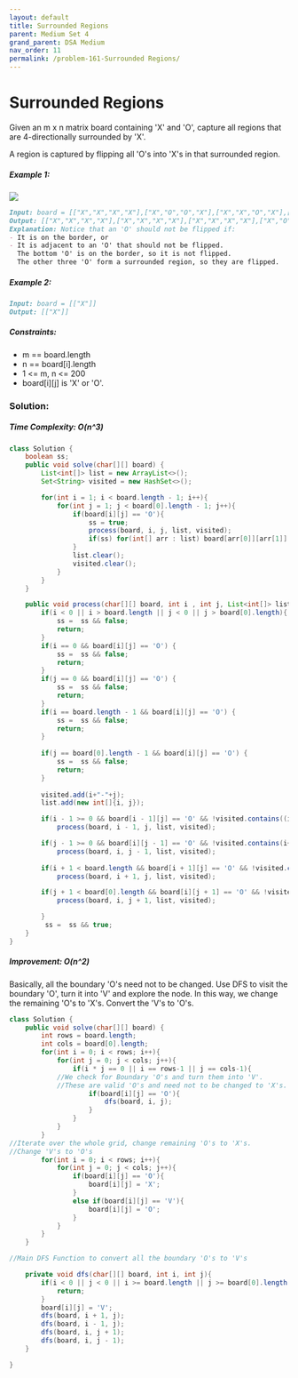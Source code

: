 ```yaml
---
layout: default
title: Surrounded Regions
parent: Medium Set 4
grand_parent: DSA Medium
nav_order: 11
permalink: /problem-161-Surrounded Regions/
---
```

# Surrounded Regions
Given an m x n matrix board containing 'X' and 'O', capture all regions that are 4-directionally surrounded by 'X'.

A region is captured by flipping all 'O's into 'X's in that surrounded region.

##### Example 1:
![](../../assets/images/ds/xogrid22.jpeg)
```markdown
Input: board = [["X","X","X","X"],["X","O","O","X"],["X","X","O","X"],["X","O","X","X"]]
Output: [["X","X","X","X"],["X","X","X","X"],["X","X","X","X"],["X","O","X","X"]]
Explanation: Notice that an 'O' should not be flipped if:
- It is on the border, or
- It is adjacent to an 'O' that should not be flipped.
  The bottom 'O' is on the border, so it is not flipped.
  The other three 'O' form a surrounded region, so they are flipped.
```
##### Example 2:
```markdown
Input: board = [["X"]]
Output: [["X"]]
```
##### Constraints:
* m == board.length
* n == board[i].length
* 1 <= m, n <= 200
* board[i][j] is 'X' or 'O'.

### Solution:
##### Time Complexity: O(n^3)
```java
class Solution {
    boolean ss;
    public void solve(char[][] board) {
        List<int[]> list = new ArrayList<>();
        Set<String> visited = new HashSet<>();

        for(int i = 1; i < board.length - 1; i++){
            for(int j = 1; j < board[0].length - 1; j++){
                if(board[i][j] == 'O'){
                    ss = true;
                    process(board, i, j, list, visited);
                    if(ss) for(int[] arr : list) board[arr[0]][arr[1]] = 'X';
                }
                list.clear();
                visited.clear();
            }
        }
    }

    public void process(char[][] board, int i , int j, List<int[]> list, Set<String> visited){
        if(i < 0 || i > board.length || j < 0 || j > board[0].length){
            ss =  ss && false;
            return;
        }
        if(i == 0 && board[i][j] == 'O') {
            ss =  ss && false;
            return;
        }
        if(j == 0 && board[i][j] == 'O') {
            ss =  ss && false;
            return;
        }
        if(i == board.length - 1 && board[i][j] == 'O') {
            ss =  ss && false;
            return;
        }
        
        if(j == board[0].length - 1 && board[i][j] == 'O') {
            ss =  ss && false;
            return;
        }
        
        visited.add(i+"-"+j);
        list.add(new int[]{i, j});

        if(i - 1 >= 0 && board[i - 1][j] == 'O' && !visited.contains((i - 1)+"-"+j)) 
            process(board, i - 1, j, list, visited);

        if(j - 1 >= 0 && board[i][j - 1] == 'O' && !visited.contains(i+"-"+(j - 1))) 
            process(board, i, j - 1, list, visited);
        
        if(i + 1 < board.length && board[i + 1][j] == 'O' && !visited.contains((i + 1)+"-"+j)) 
            process(board, i + 1, j, list, visited);

        if(j + 1 < board[0].length && board[i][j + 1] == 'O' && !visited.contains(i+"-"+(j + 1))){
            process(board, i, j + 1, list, visited);

        } 
         ss =  ss && true;  
    }
}
```
##### Improvement: O(n^2)
Basically, all the boundary 'O's need not to be changed.
Use DFS to visit the boundary 'O', turn it into 'V' and explore the node.
In this way, we change the remaining 'O's to 'X's.
Convert the 'V's to 'O's.
```java
class Solution {
    public void solve(char[][] board) {
        int rows = board.length;
        int cols = board[0].length;
        for(int i = 0; i < rows; i++){
            for(int j = 0; j < cols; j++){
                if(i * j == 0 || i == rows-1 || j == cols-1){ 
            //We check for Boundary 'O's and turn them into 'V'.
            //These are valid 'O's and need not to be changed to 'X's.
                    if(board[i][j] == 'O'){
                        dfs(board, i, j);
                    }
                }
            }
        }
//Iterate over the whole grid, change remaining 'O's to 'X's.
//Change 'V's to 'O's
        for(int i = 0; i < rows; i++){
            for(int j = 0; j < cols; j++){
                if(board[i][j] == 'O'){
                    board[i][j] = 'X';
                }
                else if(board[i][j] == 'V'){
                    board[i][j] = 'O';
                }
            }
        }
    }

//Main DFS Function to convert all the boundary 'O's to 'V's

    private void dfs(char[][] board, int i, int j){
        if(i < 0 || j < 0 || i >= board.length || j >= board[0].length || board[i][j] != 'O'){
            return;
        }
        board[i][j] = 'V';
        dfs(board, i + 1, j);
        dfs(board, i - 1, j);
        dfs(board, i, j + 1);
        dfs(board, i, j - 1);
    }

}
```